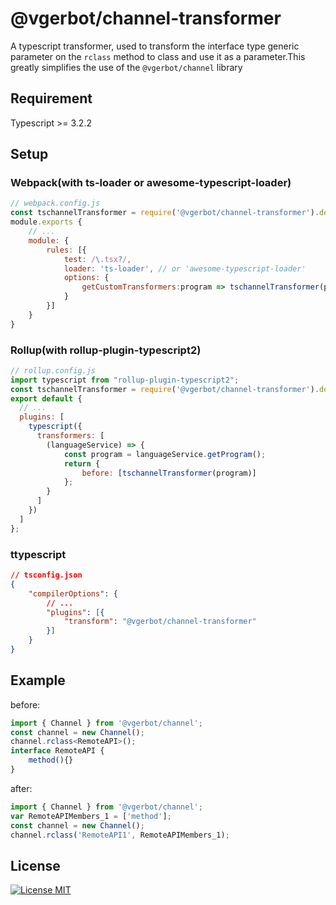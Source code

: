 # @vgerbot/channel-transformer

A typescript transformer, used to transform the interface type generic parameter on the `rclass` method to class and use it as a parameter.This greatly simplifies the use of the `@vgerbot/channel` library

## Requirement

Typescript >= 3.2.2

## Setup

### Webpack(with ts-loader or awesome-typescript-loader)

```js
// webpack.config.js
const tschannelTransformer = require('@vgerbot/channel-transformer').default;
module.exports {
    // ...
    module: {
        rules: [{
            test: /\.tsx?/,
            loader: 'ts-loader', // or 'awesome-typescript-loader'
            options: {
                getCustomTransformers:program => tschannelTransformer(program)
            }
        }]
    }
}
```

### Rollup(with rollup-plugin-typescript2)

```js
// rollup.config.js
import typescript from "rollup-plugin-typescript2";
const tschannelTransformer = require('@vgerbot/channel-transformer').default;
export default {
  // ...
  plugins: [
    typescript({
      transformers: [
        (languageService) => {
            const program = languageService.getProgram();
            return {
                before: [tschannelTransformer(program)]
            };
        }
      ]
    })
  ]
};
```

### ttypescript

```json
// tsconfig.json
{
    "compilerOptions": {
        // ...
        "plugins": [{
            "transform": "@vgerbot/channel-transformer"
        }]
    }
}
```

## Example

before:

```ts
import { Channel } from '@vgerbot/channel';
const channel = new Channel();
channel.rclass<RemoteAPI>();
interface RemoteAPI {
    method(){}
}
```

after:

```ts
import { Channel } from '@vgerbot/channel';
var RemoteAPIMembers_1 = ['method'];
const channel = new Channel();
channel.rclass('RemoteAPI1', RemoteAPIMembers_1);
```

## License

[![License MIT](https://badgen.net/github/license/y1j2x34/tschannel)](https://github.com/y1j2x34/tschannel/blob/master/LICENSE)
